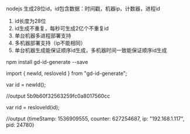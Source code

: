 nodejs 生成28位id，id包含数据：时间戳，机器ip，计数器，进程id

1. id长度为28位
2. id生成不重复，每秒可生成2亿个不重复id
3. 单台机器多进程部署支持
4. 多机器部署支持（ip不能相同）
5. 单台机器生成能保证顺序id生成，多机器时间一致能保证顺序id生成



npm install gd-id-generate --save

import { newId, resloveId } from "gd-id-generate";


var id = newId();

//output 5b9b60f32563259fc0a8017560cc

var rid = resloveId(id);

//output 
{timeStamp: 1536909555, counter: 627254687, ip: "192.168.1.117", pid: 24780}